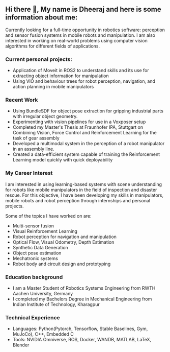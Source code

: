## Hi there 👋, My name is Dheeraj and here is some information about me:

Currently looking for a full-time opportunity in robotics software: perception and sensor fusion systems in mobile robots and manipulation. I am also interested in working on real-world problems using computer vision algorithms for different fields of applications.

### Current personal projects:
- Application of Moveit in ROS2 to understand skills and its use for extracting object information for manipulation
- Using VIO and behaviour trees for robot perception, navigation, and action planning in mobile manipulators

### Recent Work
- Using BundleSDF for object pose extraction for gripping industrial parts with irregular object geometry.
- Experimenting with vision pipelines for use in a Voxposer setup
- Completed my Master's Thesis at Fraunhofer IPA, Stuttgart on Combining Vision, Force Control and Reinforcement Learning for the task of gear assembly
- Developed a multimodal system in the perception of a robot manipulator in an assembly line.
- Created a data-efficient system capable of training the Reinforcement Learning model quickly with quick deployability

### My Career Interest
I am interested in using learning-based systems with scene understanding for robots like mobile manipulators in the field of inspection and disaster rescue. For this objective, I have been developing my skills in manipulators, mobile robots and robot perception through internships and personal projects. 

Some of the topics I have worked on are:
  - Multi-sensor fusion
  - Visual Reinforcement Learning
  - Robot perception for navigation and manipulation
  - Optical Flow, Visual Odometry, Depth Estimation
  - Synthetic Data Generation
  - Object pose estimation
  - Mechatronic systems
  - Robot body and circuit design and prototyping 

### Education background
- I am a Master Student of Robotics Systems Engineering from RWTH Aachen University, Germany
- I completed my Bachelors Degree in Mechanical Engineering from Indian Institute of Technology, Kharagpur

### Technical Experience
- Languages: Python(Pytorch, Tensorflow, Stable Baselines, Gym, MuJoCo), C++, Embedded C
- Tools: NVIDIA Omniverse, ROS, Docker, WANDB, MATLAB, LaTeX, Blender
